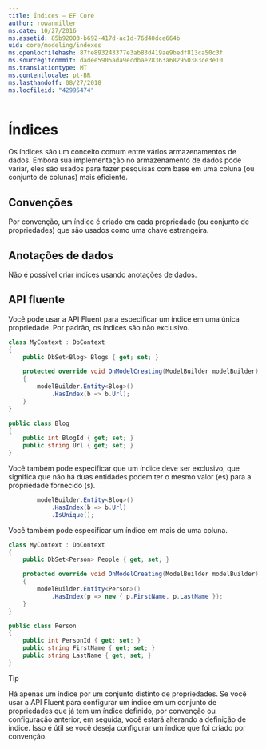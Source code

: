 ```yaml
---
title: Índices – EF Core
author: rowanmiller
ms.date: 10/27/2016
ms.assetid: 85b92003-b692-417d-ac1d-76d40dce664b
uid: core/modeling/indexes
ms.openlocfilehash: 87fe893243377e3ab83d419ae9bedf813ca50c3f
ms.sourcegitcommit: dadee5905ada9ecdbae28363a682950383ce3e10
ms.translationtype: MT
ms.contentlocale: pt-BR
ms.lasthandoff: 08/27/2018
ms.locfileid: "42995474"
---
```

# <a name="indexes"></a>Índices

Os índices são um conceito comum entre vários armazenamentos de dados. Embora sua implementação no armazenamento de dados pode variar, eles são usados para fazer pesquisas com base em uma coluna (ou conjunto de colunas) mais eficiente.

## <a name="conventions"></a>Convenções

Por convenção, um índice é criado em cada propriedade (ou conjunto de propriedades) que são usados como uma chave estrangeira.

## <a name="data-annotations"></a>Anotações de dados

Não é possível criar índices usando anotações de dados.

## <a name="fluent-api"></a>API fluente

Você pode usar a API Fluent para especificar um índice em uma única propriedade. Por padrão, os índices são não exclusivo.

<!-- [!code-csharp[Main](samples/core/Modeling/FluentAPI/Samples/Index.cs?highlight=7,8)] -->
``` csharp
class MyContext : DbContext
{
    public DbSet<Blog> Blogs { get; set; }

    protected override void OnModelCreating(ModelBuilder modelBuilder)
    {
        modelBuilder.Entity<Blog>()
            .HasIndex(b => b.Url);
    }
}

public class Blog
{
    public int BlogId { get; set; }
    public string Url { get; set; }
}
```

Você também pode especificar que um índice deve ser exclusivo, que significa que não há duas entidades podem ter o mesmo valor (es) para a propriedade fornecido (s).

<!-- [!code-csharp[Main](samples/core/Modeling/FluentAPI/Samples/IndexUnique.cs?highlight=3)] -->
``` csharp
        modelBuilder.Entity<Blog>()
            .HasIndex(b => b.Url)
            .IsUnique();
```

Você também pode especificar um índice em mais de uma coluna.

<!-- [!code-csharp[Main](samples/core/Modeling/FluentAPI/Samples/IndexComposite.cs?highlight=7,8)] -->
``` csharp
class MyContext : DbContext
{
    public DbSet<Person> People { get; set; }

    protected override void OnModelCreating(ModelBuilder modelBuilder)
    {
        modelBuilder.Entity<Person>()
            .HasIndex(p => new { p.FirstName, p.LastName });
    }
}

public class Person
{
    public int PersonId { get; set; }
    public string FirstName { get; set; }
    public string LastName { get; set; }
}
```

> [!TIP]  
> Há apenas um índice por um conjunto distinto de propriedades. Se você usar a API Fluent para configurar um índice em um conjunto de propriedades que já tem um índice definido, por convenção ou configuração anterior, em seguida, você estará alterando a definição de índice. Isso é útil se você deseja configurar um índice que foi criado por convenção.
